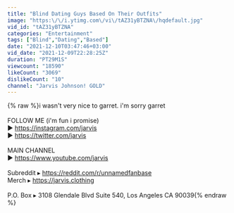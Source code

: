 ```yaml
---
title: "Blind Dating Guys Based On Their Outfits"
image: "https:\/\/i.ytimg.com\/vi\/tAZ31yBTZNA\/hqdefault.jpg"
vid_id: "tAZ31yBTZNA"
categories: "Entertainment"
tags: ["Blind","Dating","Based"]
date: "2021-12-10T03:47:46+03:00"
vid_date: "2021-12-09T22:28:25Z"
duration: "PT29M1S"
viewcount: "18590"
likeCount: "3069"
dislikeCount: "10"
channel: "Jarvis Johnson! GOLD"
---
```

{% raw %}i wasn't very nice to garret. i'm sorry garret<br /><br />FOLLOW ME (i'm fun i promise)<br />► <a rel="nofollow" target="blank" href="https://instagram.com/jarvis">https://instagram.com/jarvis</a><br />► <a rel="nofollow" target="blank" href="https://twitter.com/jarvis">https://twitter.com/jarvis</a><br /><br />MAIN CHANNEL<br />► <a rel="nofollow" target="blank" href="https://www.youtube.com/jarvis">https://www.youtube.com/jarvis</a><br /><br />Subreddit ▸ <a rel="nofollow" target="blank" href="https://reddit.com/r/unnamedfanbase">https://reddit.com/r/unnamedfanbase</a><br />Merch ▸ <a rel="nofollow" target="blank" href="https://jarvis.clothing">https://jarvis.clothing</a><br /><br />P.O. Box ▸ 3108 Glendale Blvd Suite 540, Los Angeles CA 90039{% endraw %}
